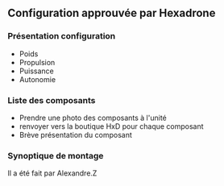 ## Configuration approuvée par Hexadrone

### Présentation configuration

* Poids
* Propulsion
* Puissance
* Autonomie

### Liste des composants

* Prendre une photo des composants à l'unité
* renvoyer vers la boutique HxD pour chaque composant
* Brève présentation du composant

### Synoptique de montage

Il a été fait par Alexandre.Z